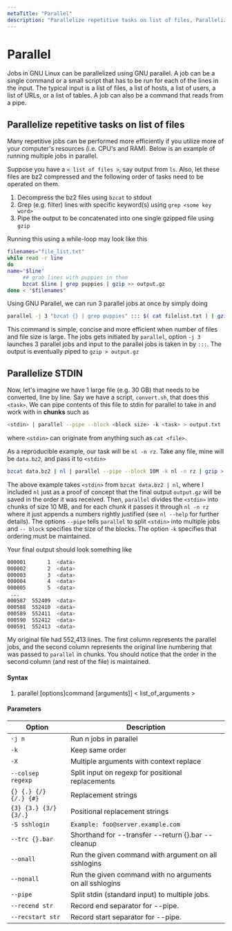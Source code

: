 ```yaml
---
metaTitle: "Parallel"
description: "Parallelize repetitive tasks on list of files, Parallelize STDIN"
---
```


# Parallel

Jobs in GNU Linux can be parallelized using GNU parallel. A job can be a single command or a small script that has to be run for each of the lines in the input. The typical input is a list of files, a list of hosts, a list of users, a list of URLs, or a list of tables. A job can also be a command that reads from a pipe.

## Parallelize repetitive tasks on list of files

Many repetitive jobs can be performed more efficiently if you utilize more of your computer's resources (i.e. CPU's and RAM). Below is an example of running multiple jobs in parallel.

Suppose you have a `< list of files >`, say output from `ls`. Also, let these files are bz2 compressed and the following order of tasks need to be operated on them.

1. Decompress the bz2 files using `bzcat` to stdout
1. Grep (e.g. filter) lines with specific keyword(s) using `grep <some key word>`
1. Pipe the output to be concatenated into one single gzipped file using `gzip`

Running this using a while-loop may look like this

```bash
filenames="file_list.txt"
while read -r line
do
name="$line"
     ## grab lines with puppies in them
     bzcat $line | grep puppies | gzip >> output.gz
done < "$filenames"

```

Using GNU Parallel, we can run 3 parallel jobs at once by simply doing

```bash
parallel -j 3 "bzcat {} | grep puppies" ::: $( cat filelist.txt ) | gzip > output.gz

```

This command is simple, concise and more efficient when number of files and file size is large. The jobs gets initiated by `parallel`, option `-j 3` launches 3 parallel jobs and input to the parallel jobs is taken in by `:::`. The output is eventually piped to `gzip > output.gz`

## Parallelize STDIN

Now, let's imagine we have 1 large file (e.g. 30 GB) that needs to be converted, line by line. Say we have a script, `convert.sh`, that does this `<task>`. We can pipe contents of this file to stdin for parallel to take in and work with in **chunks** such as

```bash
<stdin> | parallel --pipe --block <block size> -k <task> > output.txt

```

where `<stdin>` can originate from anything such as `cat <file>`.

As a reproducible example, our task will be `nl -n rz`. Take any file, mine will be `data.bz2`, and pass it to `<stdin>`

```bash
bzcat data.bz2 | nl | parallel --pipe --block 10M -k nl -n rz | gzip > ouptput.gz

```

The above example takes `<stdin>` from `bzcat data.bz2 | nl`, where I included `nl` just as a proof of concept that the final output `output.gz` will be saved in the order it was received. Then, `parallel` divides the `<stdin>` into chunks of size 10 MB, and for each chunk it passes it through `nl -n rz` where it just appends a numbers rightly justified (see `nl --help` for further details). The options `--pipe` tells `parallel` to split `<stdin>` into multiple jobs and `-- block` specifies the size of the blocks. The option `-k` specifies that ordering must be maintained.

Your final output should look something like

```bash
000001       1  <data>
000002       2  <data>
000003       3  <data>
000004       4  <data>
000005       5  <data>
 ...
000587  552409  <data>
000588  552410  <data>
000589  552411  <data>
000590  552412  <data>
000591  552413  <data>

```

My original file had 552,413 lines. The first column represents the parallel jobs, and the second column represents the original line numbering that was passed to `parallel` in chunks. You should notice that the order in the second column (and rest of the file) is maintained.

#### Syntax

1. parallel [options]command [arguments]] < list_of_arguments >

#### Parameters

| Option                | Description                                              |
| --------------------- | -------------------------------------------------------- |
| `-j n`                | Run n jobs in parallel                                   |
| `-k`                  | Keep same order                                          |
| `-X`                  | Multiple arguments with context replace                  |
| `--colsep regexp`     | Split input on regexp for positional replacements        |
| `{} {.} {/} {/.} {#}` | Replacement strings                                      |
| `{3} {3.} {3/} {3/.}` | Positional replacement strings                           |
| `-S sshlogin`         | `Example: foo@server.example.com`                        |
| `--trc {}.bar`        | Shorthand for --transfer --return {}.bar --cleanup       |
| `--onall`             | Run the given command with argument on all sshlogins     |
| `--nonall`            | Run the given command with no arguments on all sshlogins |
| `--pipe`              | Split stdin (standard input) to multiple jobs.           |
| `--recend str`        | Record end separator for --pipe.                         |
| `--recstart str`      | Record start separator for --pipe.                       |

